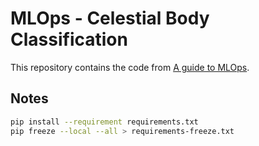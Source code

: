 # MLOps - Celestial Body Classification

This repository contains the code from
[A guide to MLOps](https://mlops.swiss-ai-center.ch/).

## Notes
<!-- Enter your notes below -->

``` bash
pip install --requirement requirements.txt
pip freeze --local --all > requirements-freeze.txt
```

